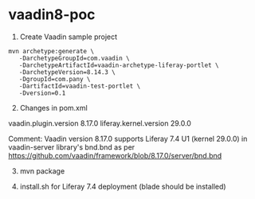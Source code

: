 # vaadin8-poc

1) Create Vaadin sample project
```
mvn archetype:generate \
   -DarchetypeGroupId=com.vaadin \
   -DarchetypeArtifactId=vaadin-archetype-liferay-portlet \
   -DarchetypeVersion=8.14.3 \
   -DgroupId=com.pany \
   -DartifactId=vaadin-test-portlet \
   -Dversion=0.1
```
2) Changes in pom.xml

vaadin.plugin.version 8.17.0
liferay.kernel.version 29.0.0

Comment: Vaadin version 8.17.0 supports Liferay 7.4 U1 (kernel 29.0.0) in vaadin-server library's bnd.bnd as per
https://github.com/vaadin/framework/blob/8.17.0/server/bnd.bnd

3) mvn package

4) install.sh for Liferay 7.4 deployment (blade should be installed)
